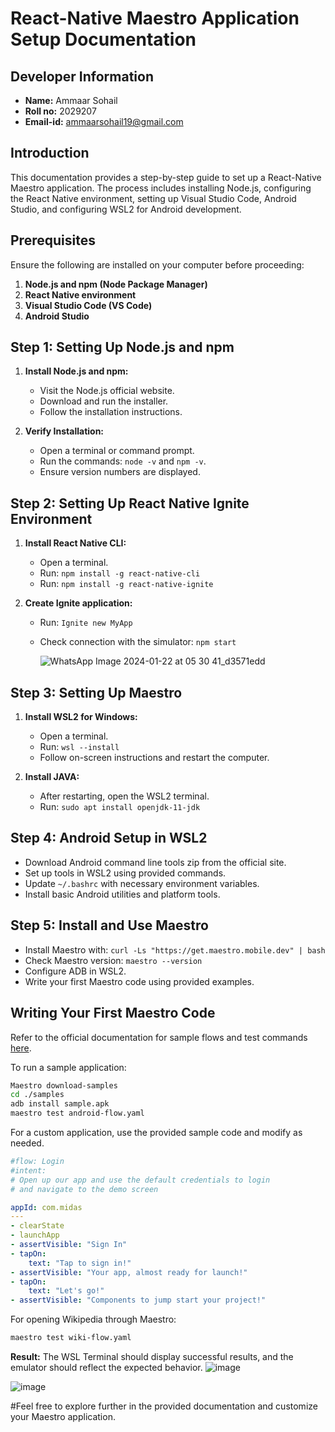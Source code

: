 # React-Native Maestro Application Setup Documentation

## Developer Information
- **Name:** Ammaar Sohail
- **Roll no:** 2029207
- **Email-id:** ammaarsohail19@gmail.com

## Introduction

This documentation provides a step-by-step guide to set up a React-Native Maestro application. The process includes installing Node.js, configuring the React Native environment, setting up Visual Studio Code, Android Studio, and configuring WSL2 for Android development.

## Prerequisites

Ensure the following are installed on your computer before proceeding:

1. **Node.js and npm (Node Package Manager)**
2. **React Native environment**
3. **Visual Studio Code (VS Code)**
4. **Android Studio**

## Step 1: Setting Up Node.js and npm

1. **Install Node.js and npm:**
   - Visit the Node.js official website.
   - Download and run the installer.
   - Follow the installation instructions.

2. **Verify Installation:**
   - Open a terminal or command prompt.
   - Run the commands: `node -v` and `npm -v`.
   - Ensure version numbers are displayed.

## Step 2: Setting Up React Native Ignite Environment

1. **Install React Native CLI:**
   - Open a terminal.
   - Run: `npm install -g react-native-cli`
   - Run: `npm install -g react-native-ignite`

2. **Create Ignite application:**
   - Run: `Ignite new MyApp`
   - Check connection with the simulator: `npm start`
  
     ![WhatsApp Image 2024-01-22 at 05 30 41_d3571edd](https://github.com/Ammaar19/Midas_2029207/assets/117352598/f66d1c97-6822-499e-81f7-4885859b9038)


## Step 3: Setting Up Maestro

1. **Install WSL2 for Windows:**
   - Open a terminal.
   - Run: `wsl --install`
   - Follow on-screen instructions and restart the computer.

2. **Install JAVA:**
   - After restarting, open the WSL2 terminal.
   - Run: `sudo apt install openjdk-11-jdk`

## Step 4: Android Setup in WSL2

- Download Android command line tools zip from the official site.
- Set up tools in WSL2 using provided commands.
- Update `~/.bashrc` with necessary environment variables.
- Install basic Android utilities and platform tools.

## Step 5: Install and Use Maestro

- Install Maestro with: `curl -Ls "https://get.maestro.mobile.dev" | bash`
- Check Maestro version: `maestro --version`
- Configure ADB in WSL2.
- Write your first Maestro code using provided examples.

## Writing Your First Maestro Code

Refer to the official documentation for sample flows and test commands [here](https://maestro.mobile.dev/getting-started/run-a-sample-flow).

To run a sample application:
```bash
Maestro download-samples
cd ./samples
adb install sample.apk
maestro test android-flow.yaml
```

For a custom application, use the provided sample code and modify as needed.

```yaml
#flow: Login
#intent:
# Open up our app and use the default credentials to login
# and navigate to the demo screen

appId: com.midas
---
- clearState
- launchApp
- assertVisible: "Sign In"
- tapOn:
    text: "Tap to sign in!"
- assertVisible: "Your app, almost ready for launch!"
- tapOn:
    text: "Let's go!"
- assertVisible: "Components to jump start your project!"
```

For opening Wikipedia through Maestro:
```bash
maestro test wiki-flow.yaml
```

**Result:**
The WSL Terminal should display successful results, and the emulator should reflect the expected behavior.
![image](https://github.com/Ammaar19/Midas_2029207/assets/117352598/cb63c9c5-d9bb-4afc-9793-14753f536118)

![image](https://github.com/Ammaar19/Midas_2029207/assets/117352598/0687dd42-867d-428d-913c-0ce1b11baf75)

#Feel free to explore further in the provided documentation and customize your Maestro application.
